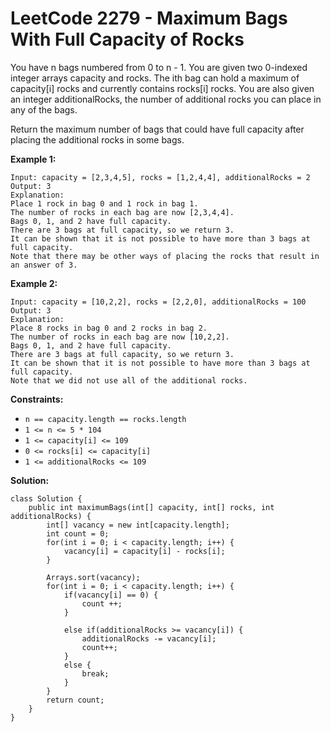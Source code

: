 # LeetCode 2279 - Maximum Bags With Full Capacity of Rocks

You have n bags numbered from 0 to n - 1. You are given two 0-indexed integer arrays capacity and rocks. The ith bag can hold a maximum of capacity[i] rocks and currently contains rocks[i] rocks. You are also given an integer additionalRocks, the number of additional rocks you can place in any of the bags.

Return the maximum number of bags that could have full capacity after placing the additional rocks in some bags.

**Example 1:**
```
Input: capacity = [2,3,4,5], rocks = [1,2,4,4], additionalRocks = 2
Output: 3
Explanation:
Place 1 rock in bag 0 and 1 rock in bag 1.
The number of rocks in each bag are now [2,3,4,4].
Bags 0, 1, and 2 have full capacity.
There are 3 bags at full capacity, so we return 3.
It can be shown that it is not possible to have more than 3 bags at full capacity.
Note that there may be other ways of placing the rocks that result in an answer of 3.
```
**Example 2:**
```
Input: capacity = [10,2,2], rocks = [2,2,0], additionalRocks = 100
Output: 3
Explanation:
Place 8 rocks in bag 0 and 2 rocks in bag 2.
The number of rocks in each bag are now [10,2,2].
Bags 0, 1, and 2 have full capacity.
There are 3 bags at full capacity, so we return 3.
It can be shown that it is not possible to have more than 3 bags at full capacity.
Note that we did not use all of the additional rocks. 
```

**Constraints:**

* ```n == capacity.length == rocks.length```<br>
* ```1 <= n <= 5 * 104```<br>
* ```1 <= capacity[i] <= 109```<br>
* ```0 <= rocks[i] <= capacity[i]```<br>
* ```1 <= additionalRocks <= 109```

**Solution:**
```
class Solution {
    public int maximumBags(int[] capacity, int[] rocks, int additionalRocks) {
        int[] vacancy = new int[capacity.length];
        int count = 0;
        for(int i = 0; i < capacity.length; i++) {
            vacancy[i] = capacity[i] - rocks[i];
        }

        Arrays.sort(vacancy);
        for(int i = 0; i < capacity.length; i++) {
            if(vacancy[i] == 0) {
                count ++;
            }

            else if(additionalRocks >= vacancy[i]) {
                additionalRocks -= vacancy[i];
                count++;
            }
            else {
                break;
            }
        }
        return count;
    }
}
```
